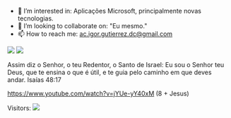 
- 👀 I’m interested in: Aplicações Microsoft, principalmente novas tecnologias.
- 💞️ I’m looking to collaborate on: "Eu mesmo."
- 📫 How to reach me: ac.igor.gutierrez.dc@gmail.com




<!---
acigorgutierrezdc/acigorgutierrezdc is a ✨ special ✨ repository because its `README.md` (this file) appears on your GitHub profile.
You can click the Preview link to take a look at your changes.
--->


![](https://komarev.com/ghpvc/?acigorgutierrezdc)
![](https://hit.yhype.me/github/profile?user_id=acigorgutierrezdc)


Assim diz o Senhor, o teu Redentor, o Santo de Israel: Eu sou o Senhor teu Deus, que te ensina o que é útil, e te guia pelo caminho em que deves andar.
Isaías 48:17


https://www.youtube.com/watch?v=jYUe-yY40xM (8 + Jesus)

Visitors: ![](https://hit.yhype.me/github/profile?user_id=86737673)
